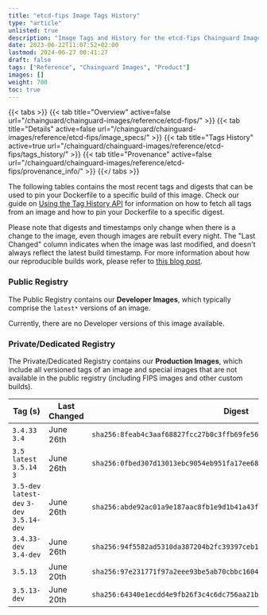 ```yaml
---
title: "etcd-fips Image Tags History"
type: "article"
unlisted: true
description: "Image Tags and History for the etcd-fips Chainguard Image"
date: 2023-06-22T11:07:52+02:00
lastmod: 2024-06-27 00:41:27
draft: false
tags: ["Reference", "Chainguard Images", "Product"]
images: []
weight: 700
toc: true
---
```


{{< tabs >}}
{{< tab title="Overview" active=false url="/chainguard/chainguard-images/reference/etcd-fips/" >}}
{{< tab title="Details" active=false url="/chainguard/chainguard-images/reference/etcd-fips/image_specs/" >}}
{{< tab title="Tags History" active=true url="/chainguard/chainguard-images/reference/etcd-fips/tags_history/" >}}
{{< tab title="Provenance" active=false url="/chainguard/chainguard-images/reference/etcd-fips/provenance_info/" >}}
{{</ tabs >}}

The following tables contains the most recent tags and digests that can be used to pin your Dockerfile to a specific build of this image. Check our guide on [Using the Tag History API](/chainguard/chainguard-images/using-the-tag-history-api/) for information on how to fetch all tags from an image and how to pin your Dockerfile to a specific digest.

Please note that digests and timestamps only change when there is a change to the image, even though images are rebuilt every night. The "Last Changed" column indicates when the image was last modified, and doesn't always reflect the latest build timestamp. For more information about how our reproducible builds work, please refer to [this blog post](https://www.chainguard.dev/unchained/reproducing-chainguards-reproducible-image-builds).

### Public Registry
The Public Registry contains our **Developer Images**, which typically comprise the `latest*` versions of an image.

Currently, there are no Developer versions of this image available.

### Private/Dedicated Registry
The Private/Dedicated Registry contains our **Production Images**, which include all versioned tags of an image and special images that are not available in the public registry (including FIPS images and other custom builds).

| Tag (s)                                      | Last Changed | Digest                                                                    |
|----------------------------------------------|--------------|---------------------------------------------------------------------------|
|  `3.4.33` `3.4`                              | June 26th    | `sha256:8feab4c3aaf68827fcc27b0c3ffb69fe5635f67caf5d43a91084700ddb8d8c61` |
|  `3.5` `latest` `3.5.14` `3`                 | June 26th    | `sha256:0fbed307d13013ebc9054eb951fa17ee686bfb767e1f0f35cb0c49d8cc0f961f` |
|  `3.5-dev` `latest-dev` `3-dev` `3.5.14-dev` | June 26th    | `sha256:abde92ac01a9e187aac8fb1e9d1b41a43f9773c1c6f8e19329681bbafa6ad374` |
|  `3.4.33-dev` `3.4-dev`                      | June 26th    | `sha256:94f5582ad5310da387204b2fc39397ceb1d7f48394ac9e4c81ec471d0692c94e` |
|  `3.5.13`                                    | June 20th    | `sha256:97e231771f97a2eee93be5ab70cbbc16046ee90e46327bdcdff29521550e0130` |
|  `3.5.13-dev`                                | June 20th    | `sha256:64340e1ecdd4e9fb26f3c4c6dc756aa21b72152a63e176be72a8a786cd8e0b0d` |

